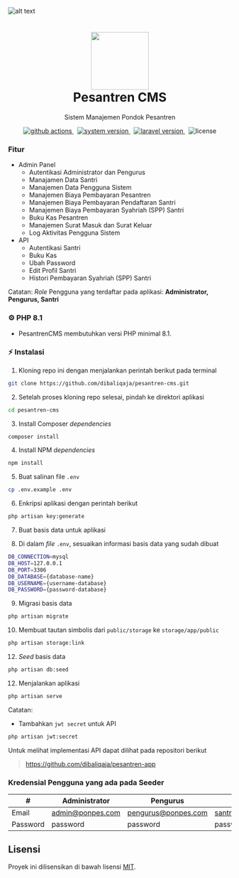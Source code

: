 ![alt text ](?raw=true)

<!-- [in English README](https://github.com) 🇬🇧 👈 SOON -->

<h1 align="center">
  <img src="https://raw.githubusercontent.com/dibaliqaja/pesantren-cms/master/public/assets/img/ponpes.svg" width="130px"/><br/>
  Pesantren CMS
</h1>
<p align="center">Sistem Manajemen Pondok Pesantren</p>

<p align="center">
    <a href="https://github.com/dibaliqaja/pesantren-cms/actions/workflows/laravel.yml" target="_blank">
        <img src="https://img.shields.io/badge/actions-passing-success?style=for-the-badge&logo=github-actions" alt="github actions" />
    </a>
    &nbsp;
    <a href="https://github.com/dibaliqaja/pesantren-cms/releases" target="_blank">
        <img src="https://img.shields.io/badge/version-v1.0.0-red?style=for-the-badge&logo=none" alt="system version" />
    </a>
    &nbsp;
    <a href="https://github.com/dibaliqaja/pesantren-cms" target="_blank">
        <img src="https://img.shields.io/badge/Laravel-v10.9.0-fb503b?style=for-the-badge&logo=laravel" alt="laravel version" />
    </a>
    &nbsp;
    <img src="https://img.shields.io/badge/license-mit-red?style=for-the-badge&logo=none" alt="license" />
</p>

### Fitur
- Admin Panel
  - Autentikasi Administrator dan Pengurus
  - Manajamen Data Santri
  - Manajemen Data Pengguna Sistem
  - Manajemen Biaya Pembayaran Pesantren
  - Manajemen Biaya Pembayaran Pendaftaran Santri
  - Manajemen Biaya Pembayaran Syahriah (SPP) Santri
  - Buku Kas Pesantren
  - Manajemen Surat Masuk dan Surat Keluar
  - Log Aktivitas Pengguna Sistem
- API
  - Autentikasi Santri
  - Buku Kas
  - Ubah Password
  - Edit Profil Santri
  - Histori Pembayaran Syahriah (SPP) Santri

Catatan: <i>Role</i> Pengguna yang terdaftar pada aplikasi: <b>Administrator, Pengurus, Santri</b>

### ⚙️ PHP 8.1
- PesantrenCMS membutuhkan versi PHP minimal 8.1.

### ⚡️ Instalasi
1. Kloning repo ini dengan menjalankan perintah berikut pada terminal
```bash
git clone https://github.com/dibaliqaja/pesantren-cms.git
```
2. Setelah proses kloning repo selesai, pindah ke direktori aplikasi
```bash
cd pesantren-cms
```
3. Install Composer <i>dependencies</i>
```bash
composer install
```
4. Install NPM <i>dependencies</i>
```bash
npm install
```
5. Buat salinan file `.env`
```bash
cp .env.example .env
```
6. Enkripsi aplikasi dengan perintah berikut
```bash
php artisan key:generate
```
7. Buat basis data untuk aplikasi

8. Di dalam <i>file</i> `.env`, sesuaikan informasi basis data yang sudah dibuat
```bash
DB_CONNECTION=mysql
DB_HOST=127.0.0.1
DB_PORT=3306
DB_DATABASE={database-name}
DB_USERNAME={username-database}
DB_PASSWORD={password-database}
```
9. Migrasi basis data
```bash
php artisan migrate
```
10. Membuat tautan simbolis dari `public/storage` ke `storage/app/public`
```bash
php artisan storage:link
```
12. <i>Seed</i> basis data
```bash
php artisan db:seed
```
12. Menjalankan aplikasi
```bash
php artisan serve
```

Catatan:
- Tambahkan `jwt secret` untuk API
```bash
php artisan jwt:secret
```

Untuk melihat implementasi API dapat dilihat pada repositori berikut
> https://github.com/dibaliqaja/pesantren-app

### Kredensial Pengguna yang ada pada Seeder
| #        | Administrator    | Pengurus            | Santri              |
| -------- | ---------------- | ------------------- | ------------------- |
| Email    | admin@ponpes.com | pengurus@ponpes.com | santri@ponpes.com |
| Password | password         | password            | password            |

## Lisensi

Proyek ini dilisensikan di bawah lisensi [MIT](https://opensource.org/licenses/MIT).
